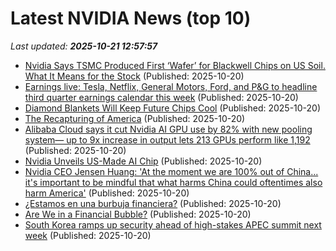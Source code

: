 # Latest NVIDIA News (top 10)
_Last updated: **2025-10-21 12:57:57**_

- [Nvidia Says TSMC Produced First ‘Wafer’ for Blackwell Chips on US Soil. What It Means for the Stock](https://biztoc.com/x/566c95f084eb9db1) (Published: 2025-10-20)
- [Earnings live: Tesla, Netflix, General Motors, Ford, and P&G to headline third quarter earnings calendar this week](https://finance.yahoo.com/news/live/earnings-live-tesla-netflix-general-motors-ford-and-pg-to-headline-third-quarter-earnings-calendar-this-week-122238660.html) (Published: 2025-10-20)
- [Diamond Blankets Will Keep Future Chips Cool](https://spectrum.ieee.org/diamond-thermal-conductivity) (Published: 2025-10-20)
- [The Recapturing of America](https://www.theatlantic.com/books/2025/10/the-risks-of-trumps-capture-of-the-economy/684610/) (Published: 2025-10-20)
- [Alibaba Cloud says it cut Nvidia AI GPU use by 82% with new pooling system— up to 9x increase in output lets 213 GPUs perform like 1,192](https://www.tomshardware.com/tech-industry/semiconductors/alibaba-says-new-pooling-system-cut-nvidia-gpu-use-by-82-percent) (Published: 2025-10-20)
- [Nvidia Unveils US-Made AI Chip](https://nep123.com/nvidia-unveils-us-made-ai-chip/) (Published: 2025-10-20)
- [Nvidia CEO Jensen Huang: 'At the moment we are 100% out of China... it's important to be mindful that what harms China could oftentimes also harm America'](https://www.pcgamer.com/hardware/nvidia-ceo-jensen-huang-at-the-moment-we-are-100-percent-out-of-china-its-important-to-be-mindful-that-what-harms-china-could-oftentimes-also-harm-america/) (Published: 2025-10-20)
- [¿Estamos en una burbuja financiera?](https://www.project-syndicate.org/commentary/ai-bubble-market-signals-to-watch-by-dambisa-moyo-2025-10/spanish) (Published: 2025-10-20)
- [Are We in a Financial Bubble?](https://www.project-syndicate.org/commentary/ai-bubble-market-signals-to-watch-by-dambisa-moyo-2025-10) (Published: 2025-10-20)
- [South Korea ramps up security ahead of high-stakes APEC summit next week](https://www.thestar.com.my/news/world/2025/10/20/south-korea-ramps-up-security-ahead-of-high-stakes-apec-summit-next-week) (Published: 2025-10-20)

